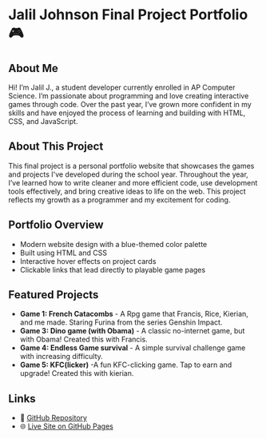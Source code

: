 # Jalil Johnson Final Project Portfolio 🎮

## About Me
Hi! I’m Jalil J., a student developer currently enrolled in AP Computer Science. I’m passionate about programming and love creating interactive games through code. Over the past year, I’ve grown more confident in my skills and have enjoyed the process of learning and building with HTML, CSS, and JavaScript.

## About This Project
This final project is a personal portfolio website that showcases the games and projects I've developed during the school year. Throughout the year, I’ve learned how to write cleaner and more efficient code, use development tools effectively, and bring creative ideas to life on the web. This project reflects my growth as a programmer and my excitement for coding.

## Portfolio Overview
- Modern website design with a blue-themed color palette
- Built using HTML and CSS
- Interactive hover effects on project cards
- Clickable links that lead directly to playable game pages

## Featured Projects
- **Game 1: French Catacombs** - A Rpg game that Francis, Rice, Kierian, and me made. Staring Furina from the series Genshin Impact.
- **Game 3: Dino game (with Obama)** - A classic no-internet game, but with Obama! Created this with Francis.
- **Game 4: Endless Game survival** - A simple survival challenge game with increasing difficulty.
- **Game 5: KFC(licker)** -A fun KFC-clicking game. Tap to earn and upgrade! Created this with kierian.

## Links
- 🔗 [GitHub Repository](https://github.com/Randomman123598/Project-Portfolio.github.io)  
- 🌐 [Live Site on GitHub Pages](https://randomman123598.github.io/Project-Portfolio.github.io/)
